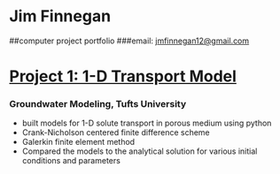 # Jim Finnegan
##computer project portfolio
###email: [jmfinnegan12@gmail.com](mailto:jmfinnegan12@gmail.com?subject=GitHub%20Portfolio)

# [Project 1: 1-D Transport Model](https://github.com/jmfinnegan12/1Dtransport)
### Groundwater Modeling, Tufts University
- built models for 1-D solute transport in porous medium using python
- Crank-Nicholson centered finite difference scheme
- Galerkin finite element method 
- Compared the models to the analytical solution for various initial conditions and parameters

